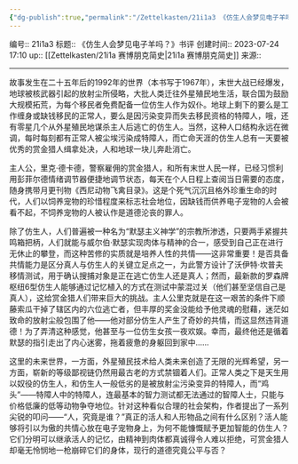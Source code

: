 ```yaml
---
{"dg-publish":true,"permalink":"/Zettelkasten/21i1a3 《仿生人会梦见电子羊吗？》书评/","dgPassFrontmatter":true}
---
```


编号:: 21i1a3
标题:: 《仿生人会梦见电子羊吗？》书评
创建时间:: 2023-07-24 17:10
up:: [[Zettelkasten/21i1a 赛博朋克简史\|21i1a 赛博朋克简史]]
来源:: 

---

故事发生在二十五年后的1992年的世界（本书写于1967年），末世大战已经爆发，地球被核武器引起的放射尘所侵略，大批人类迁往外星殖民地生活，联合国为鼓励大规模拓荒，为每个移民者免费配备一位仿生人作为奴仆。地球上剩下的要么是工作缠身或缺钱移民的正常人，要么是因污染变异而失去移民资格的特障人，哦，还有零星几个从外星殖民地谋杀主人后逃亡的仿生人。当然，这种人口结构永远在微调，每时每刻都有正常人被尘埃污染成特障人，而亡命天涯的仿生人总有一天要被优秀的赏金猎人缉拿处决，人和地球一块儿奔赴消亡。

主人公，里克·德卡德，警察雇佣的赏金猎人，和所有末世人民一样，已经习惯利用彭菲尔德情绪调节器便捷地调节状态，每天在个人日程上查阅当日需要的态度，随身携带月更刊物《西尼动物飞禽目录》。这是个死气沉沉且格外珍重生命的时代，人们以饲养宠物的珍惜程度来标志社会地位，因缺钱而供养电子宠物的人会被看不起，不饲养宠物的人被认作是道德沦丧的罪人。

除了仿生人，人们普遍被一种名为“默瑟主义神学”的宗教所渗透，只要两手紧握共鸣箱把柄，人们就能与威尔伯·默瑟实现肉体与精神的合一，感受到自己正在进行无休止的攀登，而这种苦修的实质就是培养人性的共情——这非常重要！是否具备共情能力是区分真人与仿生人的关键立足点之一，为此警方设计了沃伊特·坎普夫移情测试，用于确认搜捕对象是正在逃亡仿生人还是真人；然而，最新款的罗森牌枢纽6型仿生人能够通过记忆植入的方式在测试中蒙混过关（他们甚至坚信自己是真人），这给赏金猎人们带来巨大的挑战。主人公里克就是在这一艰苦的条件下顺藤索瓜干掉了辖区内的六位逃亡者，但丰厚的奖金没能给予他灵魂的慰藉，迷茫如致命的放射尘般包围了他——他对部分仿生人产生了奇妙的共情，而这显然违背道德！为了弄清这种感觉，他甚至与一位仿生女孩一夜欢娱。幸而，最终他还是循着默瑟的指引走出了内心迷雾，拖着疲惫的身躯回到家中……

这里的未来世界，一方面，外星殖民技术给人类未来创造了无限的光辉希望，另一方面，崭新的等级鄙视链仍然用最古老的方式禁锢着人们。正常人类之下是天生用以奴役的仿生人，和仿生人一般低劣的是被放射尘污染变异的特障人，而“鸡头”——特障人中的特障人，连最基本的智力测试都无法通过的智障人士，只能与价格低廉的低等动物争夺地位。针对这种看似合理的社会架构，作者提出了一系列尖锐的叩问——“人，究竟是谁？”真正的活人和人形物品之间有什么区别？活人能够将引以为傲的共情心放在电子宠物身上，为何不能慷慨赋予更加智能的仿生人？它们分明可以继承活人的记忆，由精神到肉体都真诚得令人难以拒绝，可赏金猎人却毫无怜悯地一枪崩碎它们的身体，现行的道德究竟公平与否？